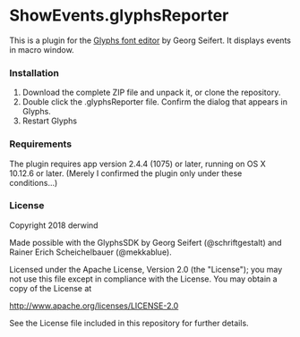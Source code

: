 # ShowEvents.glyphsReporter

This is a plugin for the [Glyphs font editor](https://glyphsapp.com/) by Georg Seifert.
It displays events in macro window.

### Installation

1. Download the complete ZIP file and unpack it, or clone the repository.
2. Double click the .glyphsReporter file. Confirm the dialog that appears in Glyphs.
3. Restart Glyphs

### Requirements

The plugin requires app version 2.4.4 (1075) or later, running on OS X 10.12.6 or later. (Merely I confirmed the plugin only under these conditions...)

### License

Copyright 2018 derwind

Made possible with the GlyphsSDK by Georg Seifert (@schriftgestalt) and Rainer Erich Scheichelbauer (@mekkablue).

Licensed under the Apache License, Version 2.0 (the "License");
you may not use this file except in compliance with the License.
You may obtain a copy of the License at

http://www.apache.org/licenses/LICENSE-2.0

See the License file included in this repository for further details.
